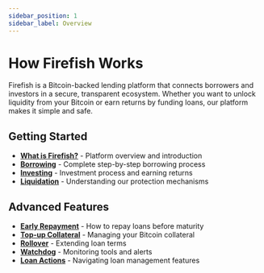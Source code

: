 ```yaml
---
sidebar_position: 1
sidebar_label: Overview
---
```


# How Firefish Works

Firefish is a Bitcoin-backed lending platform that connects borrowers and investors in a secure, transparent ecosystem. Whether you want to unlock liquidity from your Bitcoin or earn returns by funding loans, our platform makes it simple and safe.

## Getting Started

- **[What is Firefish?](how-it-works/what-is-firefish)** - Platform overview and introduction
- **[Borrowing](how-it-works/how-to-borrow)** - Complete step-by-step borrowing process
- **[Investing](how-it-works/how-to-invest)** - Investment process and earning returns
- **[Liquidation](how-it-works/liquidations)** - Understanding our protection mechanisms

## Advanced Features

- **[Early Repayment](how-it-works/early-repayment)** - How to repay loans before maturity
- **[Top-up Collateral](how-it-works/top-up-collateral)** - Managing your Bitcoin collateral
- **[Rollover](how-it-works/loan-rollover)** - Extending loan terms
- **[Watchdog](how-it-works/watchdog-setup)** - Monitoring tools and alerts
- **[Loan Actions](how-it-works/loan-actions-menu)** - Navigating loan management features